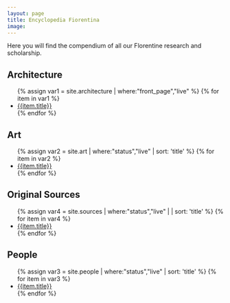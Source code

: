 ```yaml
---
layout: page
title: Encyclopedia Fiorentina
image:
---
```


Here you will find the compendium of all our Florentine research and scholarship.


<div class="row encyclopedia">
<article>
<h2><span class="icon fa-university"></span> Architecture</h2>
<ul>
{% assign var1 = site.architecture | where:"front_page","live"  %}
{% for item in var1 %}
  <li><a href="{{ item.url | absolute_url }}">{{item.title}}</a></li>
{% endfor %}
</ul>
</article>



<article>
<h2><span class="icon fa-paint-brush"></span> Art</h2>
<ul>
{% assign var2 = site.art | where:"status","live" | sort: 'title' %}
{% for item in var2 %}
  <li><a href="{{ item.url | absolute_url }}">{{item.title}}</a></li>
{% endfor %}
</ul>
</article>
</div>
<div class="row encyclopedia">
<article>
  <h2><span class="icon fa-file-text"></span> Original Sources</h2>
  <ul>
  {% assign var4 = site.sources | where:"status","live" | | sort: 'title' %}
    {% for item in var4 %}
        <li><a href="{{ item.url | absolute_url }}">{{item.title}}</a></li>      
    {% endfor %}
  </ul>
</article>

<article>
<h2><span class="icon fa-users"></span> People</h2>
<ul>
{% assign var3 = site.people | where:"status","live" | sort: 'title' %}
{% for item in var3 %}
  <li><a href="{{ item.url | absolute_url }}">{{item.title}}</a></li>
{% endfor %}
</ul>
</article>



</div>